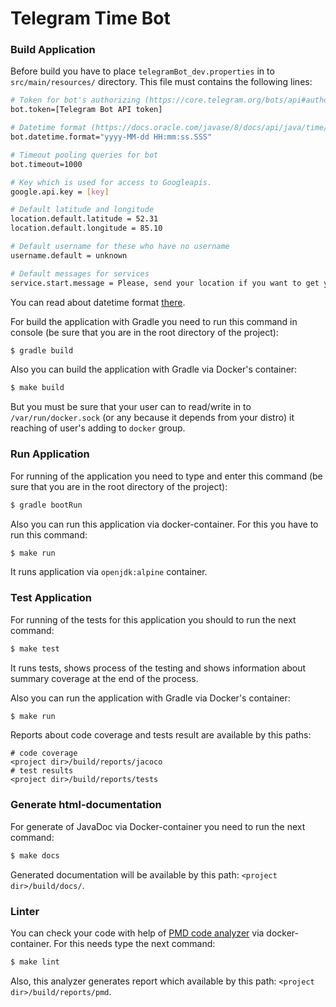 Telegram Time Bot
=================

### Build Application

Before build you have to place `telegramBot_dev.properties` in to `src/main/resources/` directory.
This file must contains the following lines:
```bash
# Token for bot's authorizing (https://core.telegram.org/bots/api#authorizing-your-bot).
bot.token=[Telegram Bot API token]

# Datetime format (https://docs.oracle.com/javase/8/docs/api/java/time/format/DateTimeFormatter.html)
bot.datetime.format="yyyy-MM-dd HH:mm:ss.SSS"

# Timeout pooling queries for bot
bot.timeout=1000

# Key which is used for access to Googleapis.
google.api.key = [key]

# Default latitude and longitude
location.default.latitude = 52.31
location.default.longitude = 85.10

# Default username for these who have no username
username.default = unknown

# Default messages for services
service.start.message = Please, send your location if you want to get your local time.
```

You can read about datetime format [there][15].

For build the application with Gradle you need to run this command in console (be sure that you are in the root directory of the project):
```bash
$ gradle build
```

Also you can build the application with Gradle via Docker's container:
```bash
$ make build
```
But you must be sure that your user can to read/write in to `/var/run/docker.sock` (or any because it depends from your distro) it reaching of user's adding to `docker` group.


### Run Application

For running of the application you need to type and enter this command (be sure that you are in the root directory of the project):
```bash
$ gradle bootRun
```
Also you can run this application via docker-container. For this you have to run this command:
```bash
$ make run
```
It runs application via `openjdk:alpine` container.

### Test Application

For running of the tests for this application you should to run the next command:
```bash
$ make test
```
It runs tests, shows process of the testing and shows information about summary coverage at the end of the process.

Also you can run the application with Gradle via Docker's container:
```bash
$ make run
```
Reports about code coverage and tests result are available by this paths: 
```
# code coverage
<project dir>/build/reports/jacoco
# test results
<project dir>/build/reports/tests
```

### Generate html-documentation

For generate of JavaDoc via Docker-container you need to run the next command:
```bash
$ make docs
```
Generated documentation will be available by this path: `<project dir>/build/docs/`.

### Linter

You can check your code with help of [PMD code analyzer][16] via docker-container. For this needs type the next command:
```bash
$ make lint
```
Also, this analyzer generates report which available by this path: `<project dir>/build/reports/pmd`.

[1]: http://mediatoolbox.ru/blog/botyi-telegram-vsyo-chto-vyi-hoteli-pro-nih-sprosit/
[4]: https://en.wikipedia.org/wiki/Polling_(computer_science)
[5]: https://core.telegram.org/bots/api
[6]: https://gradle.org/
[7]: https://projects.spring.io/spring-framework/
[8]: https://www.docker.com/
[9]: https://www.javaworld.com/article/2073587/javac-s--xlint-options.html
[10]: https://github.com/ftomassetti/effectivejava
[11]: http://www.oracle.com/technetwork/java/javase/documentation/index-jsp-135444.html
[12]: https://ru.wikipedia.org/wiki/Make
[13]: https://developers.google.com/maps/documentation/timezone/intro?hl=ru
[14]: https://en.wikipedia.org/wiki/Time_zone
[15]: https://docs.oracle.com/javase/8/docs/api/java/time/format/DateTimeFormatter.html
[16]: https://pmd.github.io/
